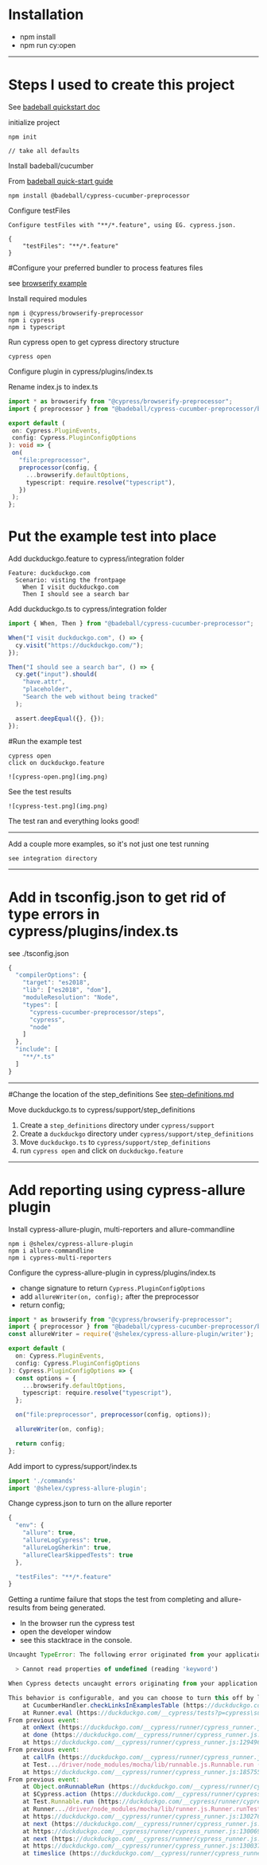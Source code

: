 # Installation

- npm install
- npm run cy:open

--- 

# Steps I used to create this project

See [badeball quickstart doc](https://github.com/badeball/cypress-cucumber-preprocessor/blob/master/docs/quick-start.md)


initialize project

    npm init 
    
    // take all defaults

Install badeball/cucumber

From [badeball quick-start guide](https://github.com/badeball/cypress-cucumber-preprocessor/blob/master/docs/quick-start.md)

    npm install @badeball/cypress-cucumber-preprocessor

Configure testFiles

    Configure testFiles with "**/*.feature", using EG. cypress.json.

    {
        "testFiles": "**/*.feature"
    }


#Configure your preferred bundler to process features files

see [browserify example](https://github.com/badeball/cypress-cucumber-preprocessor/tree/master/examples/browserify)

Install required modules

    npm i @cypress/browserify-preprocessor
    npm i cypress
    npm i typescript

Run cypress open to get cypress directory structure

    cypress open

Configure plugin in cypress/plugins/index.ts
 
Rename index.js to index.ts

 ```typescript
import * as browserify from "@cypress/browserify-preprocessor";
import { preprocessor } from "@badeball/cypress-cucumber-preprocessor/browserify";

export default (
  on: Cypress.PluginEvents,
  config: Cypress.PluginConfigOptions
): void => {
  on(
    "file:preprocessor",
    preprocessor(config, {
      ...browserify.defaultOptions,
      typescript: require.resolve("typescript"),
    })
  );
};
```

# Put the example test into place

Add duckduckgo.feature to cypress/integration folder
```gherkin
Feature: duckduckgo.com
  Scenario: visting the frontpage
    When I visit duckduckgo.com
    Then I should see a search bar
```
Add duckduckgo.ts to cypress/integration folder
```typescript
import { When, Then } from "@badeball/cypress-cucumber-preprocessor";

When("I visit duckduckgo.com", () => {
  cy.visit("https://duckduckgo.com/");
});

Then("I should see a search bar", () => {
  cy.get("input").should(
    "have.attr",
    "placeholder",
    "Search the web without being tracked"
  );

  assert.deepEqual({}, {});
});
```

#Run the example test

    cypress open
    click on duckduckgo.feature

    ![cypress-open.png](img.png)

See the test results

    ![cypress-test.png](img.png)

The test ran and everything looks good!

---
Add a couple more examples, so it's not just one test running

    see integration directory

---

# Add in tsconfig.json to get rid of type errors in cypress/plugins/index.ts
see ./tsconfig.json

```typescript
{
  "compilerOptions": {
    "target": "es2018",
    "lib": ["es2018", "dom"],
    "moduleResolution": "Node",
    "types": [
      "cypress-cucumber-preprocessor/steps",
      "cypress",
      "node"
    ]
  },
  "include": [
    "**/*.ts"
  ]
}
```
---
#Change the location of the step_definitions
See [step-definitions.md](https://github.com/badeball/cypress-cucumber-preprocessor/blob/master/docs/step-definitions.md)

Move duckduckgo.ts to cypress/support/step_definitions
1. Create a `step_definitions` directory under `cypress/support`
2. Create a `duckduckgo` directory under `cypress/support/step_definitions`
3. Move `duckduckgo.ts` to `cypress/support/step_definitions`
4. run `cypress open` and click on `duckduckgo.feature`

---

# Add reporting using cypress-allure plugin
Install cypress-allure-plugin, multi-reporters and allure-commandline

    npm i @shelex/cypress-allure-plugin
    npm i allure-commandline
    npm i cypress-multi-reporters

Configure the cypress-allure-plugin in cypress/plugins/index.ts
- change signature to return `Cypress.PluginConfigOptions`
- add `allureWriter(on, config);` after the preprocessor
- return config;

```typescript
import * as browserify from "@cypress/browserify-preprocessor";
import { preprocessor } from "@badeball/cypress-cucumber-preprocessor/browserify";
const allureWriter = require('@shelex/cypress-allure-plugin/writer');

export default (
  on: Cypress.PluginEvents,
  config: Cypress.PluginConfigOptions
): Cypress.PluginConfigOptions => {
  const options = {
    ...browserify.defaultOptions,
    typescript: require.resolve("typescript"),
  };

  on("file:preprocessor", preprocessor(config, options));

  allureWriter(on, config);

  return config;
};
```

Add import to cypress/support/index.ts

```typescript
import './commands'
import '@shelex/cypress-allure-plugin';

```

Change cypress.json to turn on the allure reporter

```typescript
{
  "env": {
    "allure": true,
    "allureLogCypress": true,
    "allureLogGherkin": true,
    "allureClearSkippedTests": true
  },

  "testFiles": "**/*.feature"
}
```

Getting a runtime failure that stops the test from completing and allure-results from being generated.
- In the browser run the cypress test
- open the developer window 
- see this stacktrace in the console.

```javascript
Uncaught TypeError: The following error originated from your application code, not from Cypress. It was caused by an unhandled promise rejection.

  > Cannot read properties of undefined (reading 'keyword')

When Cypress detects uncaught errors originating from your application it will automatically fail the current test.

This behavior is configurable, and you can choose to turn this off by listening to the `uncaught:exception` event.
    at CucumberHandler.checkLinksInExamplesTable (https://duckduckgo.com/__cypress/tests?p=cypress\support\index.ts:1862:43)
    at Runner.eval (https://duckduckgo.com/__cypress/tests?p=cypress\support\index.ts:2878:39)
From previous event:
    at onNext (https://duckduckgo.com/__cypress/runner/cypress_runner.js:185685:19)
    at done (https://duckduckgo.com/__cypress/runner/cypress_runner.js:129431:5)
    at https://duckduckgo.com/__cypress/runner/cypress_runner.js:129496:11
From previous event:
    at callFn (https://duckduckgo.com/__cypress/runner/cypress_runner.js:129494:14)
    at Test.../driver/node_modules/mocha/lib/runnable.js.Runnable.run (https://duckduckgo.com/__cypress/runner/cypress_runner.js:129478:7)
    at https://duckduckgo.com/__cypress/runner/cypress_runner.js:185755:30
From previous event:
    at Object.onRunnableRun (https://duckduckgo.com/__cypress/runner/cypress_runner.js:185740:19)
    at $Cypress.action (https://duckduckgo.com/__cypress/runner/cypress_runner.js:174847:28)
    at Test.Runnable.run (https://duckduckgo.com/__cypress/runner/cypress_runner.js:183404:13)
    at Runner.../driver/node_modules/mocha/lib/runner.js.Runner.runTest (https://duckduckgo.com/__cypress/runner/cypress_runner.js:130150:10)
    at https://duckduckgo.com/__cypress/runner/cypress_runner.js:130276:12
    at next (https://duckduckgo.com/__cypress/runner/cypress_runner.js:130059:14)
    at https://duckduckgo.com/__cypress/runner/cypress_runner.js:130069:7
    at next (https://duckduckgo.com/__cypress/runner/cypress_runner.js:129971:14)
    at https://duckduckgo.com/__cypress/runner/cypress_runner.js:130037:5
    at timeslice (https://duckduckgo.com/__cypress/runner/cypress_runner.js:123963:27)
```

